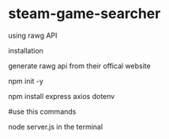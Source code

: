 # steam-game-searcher
using  rawg API

installation

generate rawg api from their offical website




npm init -y


npm install express axios dotenv 


#use this commands


node server.js in the terminal
